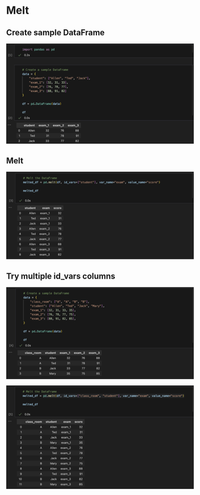 # Melt

## Create sample DataFrame

![Untitled](Melt%2024fe664b71e74abf92745f6abab6845a/Untitled.png)

## Melt

![Untitled](Melt%2024fe664b71e74abf92745f6abab6845a/Untitled%201.png)

## Try multiple id_vars columns

![Untitled](Melt%2024fe664b71e74abf92745f6abab6845a/Untitled%202.png)

![Untitled](Melt%2024fe664b71e74abf92745f6abab6845a/Untitled%203.png)
